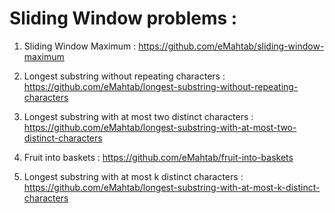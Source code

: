 # Sliding Window problems :

1. Sliding Window Maximum : https://github.com/eMahtab/sliding-window-maximum

2. Longest substring without repeating characters : https://github.com/eMahtab/longest-substring-without-repeating-characters

3. Longest substring with at most two distinct characters : https://github.com/eMahtab/longest-substring-with-at-most-two-distinct-characters

4. Fruit into baskets : https://github.com/eMahtab/fruit-into-baskets

5. Longest substring with at most k distinct characters : https://github.com/eMahtab/longest-substring-with-at-most-k-distinct-characters



